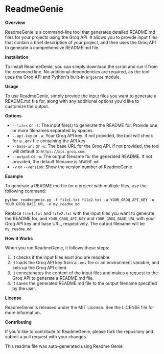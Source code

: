 
**ReadmeGenie**
================

**Overview**

ReadmeGenie is a command-line tool that generates detailed README.md files for your projects using the Groq API. It allows you to provide input files that contain a brief description of your project, and then uses the Groq API to generate a comprehensive README.md file.

**Installation**

To install ReadmeGenie, you can simply download the script and run it from the command line. No additional dependencies are required, as the tool uses the Groq API and Python's built-in `argparse` module.

**Usage**

To use ReadmeGenie, simply provide the input files you want to generate a README.md file for, along with any additional options you'd like to customize the output.

**Options**

* `--files` or `-f`: The input file(s) to generate the README for. Provide one or more filenames separated by spaces.
* `--api-key` or `-a`: Your Groq API key. If not provided, the tool will check for a `.env` file containing the API key.
* `--base-url` or `-u`: The base URL for the Groq API. If not provided, the tool will default to `https://api.groq.com`.
* `--output` or `-o`: The output filename for the generated README. If not provided, the default filename is `README.md`.
* `-v` or `--version`: Show the version number of ReadmeGenie.

**Example**

To generate a README.md file for a project with multiple files, use the following command:
```
python readmegenie.py -f file1.txt file2.txt -a YOUR_GROQ_API_KEY -u YOUR_GROQ_BASE_URL -o my_readme.md
```
Replace `file1.txt` and `file2.txt` with the input files you want to generate the README for, and `YOUR_GROQ_API_KEY` and `YOUR_GROQ_BASE_URL` with your Groq API key and base URL, respectively. The output filename will be `my_readme.md`.

**How it Works**

When you run ReadmeGenie, it follows these steps:

1. It checks if the input files exist and are readable.
2. It loads the Groq API key from a `.env` file or an environment variable, and sets up the Groq API client.
3. It concatenates the content of the input files and makes a request to the Groq API to generate a README.md file.
4. It saves the generated README.md file to the output filename specified by the user.

**License**

ReadmeGenie is released under the MIT License. See the LICENSE file for more information.

**Contributing**

If you'd like to contribute to ReadmeGenie, please fork the repository and submit a pull request with your changes.

This readme file was auto-generated using Readme Genie